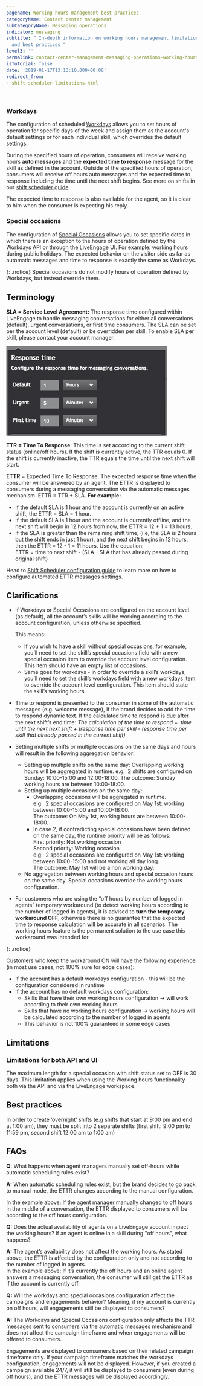 ```yaml
---
pagename: Working hours management best practices
categoryName: Contact center management
subCategoryName: Messaging operations
indicator: messaging
subtitle: " In-depth information on working hours management limitations, clarifications
  and best practices "
level3: ''
permalink: contact-center-management-messaging-operations-working-hours-management-best-practices.html
isTutorial: false
date: '2019-01-17T13:13:10.000+00:00'
redirect_from:
- shift-scheduler-limitations.html

---
```

### Workdays

The configuration of scheduled [Workdays](https://developers.liveperson.com/account-configuration-workdays-overview.html) allows you to set hours of operation for specific days of the week and assign them as the account's default settings or for each individual skill, which overrides the default settings.

During the specified hours of operation, consumers will receive working hours **auto messages** and the **expected time to response** message for the skill as defined in the account. Outside of the specified hours of operation, consumers will receive off hours auto messages and the expected time to response including the time until the next shift begins. See more on shifts in our [shift scheduler guide](/contact-center-management-messaging-operations-shift-scheduler-configuration-guide.html).

The expected time to response is also available for the agent, so it is clear to him when the consumer is expecting his reply.

### Special occasions

The configuration of [Special Occasions](https://developers.liveperson.com/account-configuration-special-occasions-overview.html) allows you to set specific dates in which there is an exception to the hours of operation defined by the Workdays API or through the LiveEngage UI. For example: working hours during public holidays. The expected behavior on the visitor side as far as automatic messages and time to response is exactly the same as Workdays.

{: .notice}
Special occasions do not modify hours of operation defined by Workdays, but instead override them.

## Terminology

**SLA = Service Level Agreement:** The response time configured within LiveEngage to handle messaging conversations for either all conversations (default), urgent conversations, or first time consumers. The SLA can be set per the account level (default) or be overridden per skill. To enable SLA per skill, please contact your account manager.

![](/img/working-hours-1.png)

**TTR = Time To Response**: This time is set according to the current shift status (online/off hours). If the shift is currently active, the TTR equals 0. If the shift is currently inactive, the TTR equals the time until the next shift will start.

**ETTR** = Expected Time To Response. The expected response time when the consumer will be answered by an agent. The ETTR is displayed to consumers during a messaging conversation via the automatic messages mechanism. ETTR = TTR + SLA.  **For example:**

* If the default SLA is 1 hour and the account is currently on an active shift, the ETTR = SLA = 1 hour.
* If the default SLA is 1 hour and the account is currently offline, and the next shift will begin in 12 hours from now, the ETTR = 12 + 1 = 13 hours.
* If the SLA is greater than the remaining shift time, (i.e, the SLA is 2 hours but the shift ends in just 1 hour), and the next shift begins in 12 hours, then the ETTR = 12 - 1 = 11 hours. Use the equation:  
  ETTR = time to next shift - (SLA - SLA that has already passed during original shift)

Head to [Shift Scheduler configuration guide](https://knowledge.liveperson.com/contact-center-management-messaging-operations-shift-scheduler-configuration-guide.html#configuration) to learn more on how to configure automated ETTR messages settings. 

## Clarifications

* If Workdays or Special Occasions are configured on the account level (as default), all the account’s skills will be working according to the account configuration, unless otherwise specified.

  This means:
  * If you wish to have a skill without special occasions, for example, you’ll need to set the skill’s special occasions field with a new special occasion item to override the account level configuration. This item should have an empty list of occasions.
  * Same goes for workdays - in order to override a skill’s workdays, you’ll need to set the skill’s workdays field with a new workdays item to override the account level configuration. This item should state the skill’s working hours.
* Time to respond is presented to the consumer in some of the automatic messages (e.g. welcome message), if the brand decides to add the time to respond dynamic text. If the calculated time to respond is due after the next shift’s end time: _The calculation of the time to respond =  time until the next next shift + (response time per skill - response time per skill that already passed in the current shift)_
* Setting multiple shifts or multiple occasions on the same days and hours will result in the following aggregation behavior:
  * Setting up multiple shifts on the same day: Overlapping working hours will be aggregated in runtime. e.g:  2 shifts are configured on Sunday: 10:00-15:00 and 12:00-18:00. The outcome: Sunday working hours are between 10:00-18:00.
  * Setting up multiple occasions on the same day:
    * Overlapping occasions will be aggregated in runtime.  
      e.g:  2 special occasions are configured on May 1st: working between 10:00-15:00 and 10:00-18:00.  
      The outcome: On May 1st, working hours are between 10:00-18:00.
    * In case 2, if contradicting special occasions have been defined on the same day, the runtime priority will be as follows:  
      First priority: Not working occasion  
      Second priority: Working occasion  
      e.g:  2 special occasions are configured on May 1st: working between 10:00-15:00 and not working all day long.  
      The outcome: May 1st will be a non working day.
  * No aggregation between working hours and special occasion hours on the same day. Special occasions override the working hours configuration.
* For customers who are using the “off hours by number of logged in agents” temporary workaround (to detect working hours according to the number of logged in agents), it is advised to **turn the temporary workaround OFF**, otherwise there is no guarantee that the expected time to response calculation will be accurate in all scenarios. The working hours feature is the permanent solution to the use case this workaround was intended for.

{: .notice}

Customers who keep the workaround ON will have the following experience (in most use cases, not 100% sure for edge cases):

* If the account has a default workdays configuration - this will be the configuration considered in runtime
* If the account has no default workdays configuration:
  * Skills that have their own working hours configuration → will work according to their own working hours
  * Skills that have no working hours configuration → working hours will be calculated according to the number of logged in agents
  * This behavior is not 100% guaranteed in some edge cases

## Limitations

### Limitations for both API and UI

The maximum length for a special occasion with shift status set to OFF is 30 days. This limitation applies when using the Working hours functionality both via the API and via the LiveEngage workspace.

## Best practices

In order to create ‘overnight’ shifts (e.g shifts that start at 9:00 pm and end at 1:00 am), they must be split into 2 separate shifts (first shift: 9:00 pm to 11:59 pm, second shift 12:00 am to 1:00 am)

## FAQs

**Q:** What happens when agent managers manually set off-hours while automatic scheduling rules exist?

**A:** When automatic scheduling rules exist, but the brand decides to go back to manual mode, the ETTR changes according to the manual configuration.

In the example above: If the agent manager manually changed to off hours in the middle of a conversation, the ETTR displayed to consumers will be according to the off hours configuration.

**Q:** Does the actual availability of agents on a LiveEngage account impact the working hours? If an agent is online in a skill during "off hours", what happens?

**A:** The agent’s availability does not affect the working hours. As stated above, the ETTR is affected by the configuration only and not according to the number of logged in agents.  
In the example above: If it’s currently the off hours and an online agent answers a messaging conversation, the consumer will still get the ETTR as if the account is currently off.

**Q:** Will the workdays and special occasions configuration affect the campaigns and engagements behavior? Meaning, if my account is currently on off hours, will engagements still be displayed to consumers?

**A:** The Workdays and Special Occasions configuration only affects the TTR messages sent to consumers via the automatic messages mechanism and does not affect the campaign timeframe and when engagements will be offered to consumers.

Engagements are displayed to consumers based on their related campaign timeframe only. If your campaign timeframe matches the workdays configuration, engagements will not be displayed. However, if you created a campaign available 24/7, it will still be displayed to consumers (even during off hours), and the ETTR messages will be displayed accordingly.